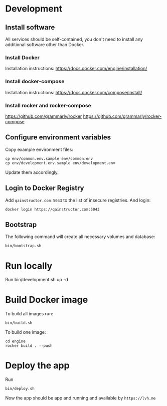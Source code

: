 # Development

## Install software

All services should be self-contained, you don't need to install any additional software other than Docker.

### Install Docker

Installation instructions: https://docs.docker.com/engine/installation/

### Install docker-compose

Installation instructions: https://docs.docker.com/compose/install/

### Install rocker and rocker-compose

https://github.com/grammarly/rocker
https://github.com/grammarly/rocker-compose

## Configure environment variables

Copy example environment files:

    cp env/common.env.sample env/common.env
    cp env/development.env.sample env/development.env

Update them accordingly.

## Login to Docker Registry

Add `qainstructor.com:5043` to the list of insecure registries. And login:

    docker login https://qainstructor.com:5043

## Bootstrap

The following command will create all necessary volumes and database:

    bin/bootstrap.sh

# Run locally

Run
    bin/development.sh up -d

# Build Docker image

To build all images run:

    bin/build.sh

To build one image:

    cd engine
    rocker build . --push

# Deploy the app

Run

    bin/deploy.sh

Now the app should be app and running and available by `https://lvh.me`
